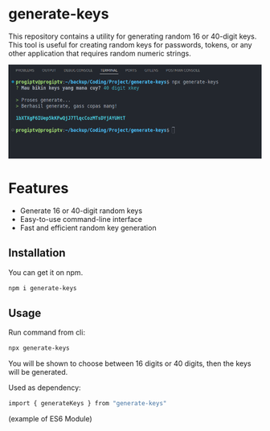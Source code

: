 # generate-keys

This repository contains a utility for generating random 16 or 40-digit keys. This tool is useful for creating random keys for passwords, tokens, or any other application that requires random numeric strings.

![Example script](images/generate-keys-example.png)

# Features

- Generate 16 or 40-digit random keys
- Easy-to-use command-line interface
- Fast and efficient random key generation

## Installation

You can get it on npm.

```sh
npm i generate-keys
```

## Usage

Run command from cli:

```sh
npx generate-keys
```

You will be shown to choose between 16 digits or 40 digits, then the keys will be generated.

Used as dependency:

```sh
import { generateKeys } from "generate-keys"
```

(example of ES6 Module)